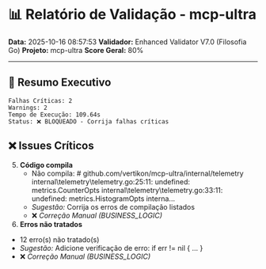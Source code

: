 # 📊 Relatório de Validação - mcp-ultra

**Data:** 2025-10-16 08:57:53
**Validador:** Enhanced Validator V7.0 (Filosofia Go)
**Projeto:** mcp-ultra
**Score Geral:** 80%

---

## 🎯 Resumo Executivo

```
Falhas Críticas: 2
Warnings: 2
Tempo de Execução: 109.64s
Status: ❌ BLOQUEADO - Corrija falhas críticas
```

## ❌ Issues Críticos

5. **Código compila**
   - Não compila: # github.com/vertikon/mcp-ultra/internal/telemetry
internal\telemetry\telemetry.go:25:11: undefined: metrics.CounterOpts
internal\telemetry\telemetry.go:33:11: undefined: metrics.HistogramOpts
interna...
   - *Sugestão:* Corrija os erros de compilação listados
   - ❌ *Correção Manual (BUSINESS_LOGIC)*
15. **Erros não tratados**
   - 12 erro(s) não tratado(s)
   - *Sugestão:* Adicione verificação de erro: if err != nil { ... }
   - ❌ *Correção Manual (BUSINESS_LOGIC)*


